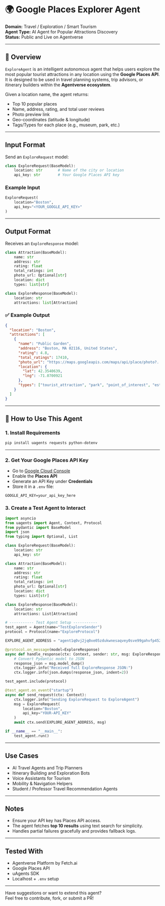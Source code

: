 # 🌍 Google Places Explorer Agent

**Domain:** Travel / Exploration / Smart Tourism  
**Agent Type:** AI Agent for Popular Attractions Discovery  
**Status:** Public and Live on Agentverse

---

## 🧭 Overview

`ExploreAgent` is an intelligent autonomous agent that helps users explore the most popular tourist attractions in any location using the **Google Places API**. It is designed to be used in travel planning systems, trip advisors, or itinerary builders within the **Agentverse ecosystem**.

Given a location name, the agent returns:
- Top 10 popular places
- Name, address, rating, and total user reviews
- Photo preview link
- Geo-coordinates (latitude & longitude)
- Tags/Types for each place (e.g., museum, park, etc.)

---

## Input Format

Send an `ExploreRequest` model:
```python
class ExploreRequest(BaseModel):
    location: str       # Name of the city or location
    api_key: str        # Your Google Places API key
```

### Example Input
```python
ExploreRequest(
    location="Boston",
    api_key="<YOUR_GOOGLE_API_KEY>"
)
```

---

## Output Format

Receives an `ExploreResponse` model:
```python
class Attraction(BaseModel):
    name: str
    address: str
    rating: float
    total_ratings: int
    photo_url: Optional[str]
    location: dict
    types: list[str]

class ExploreResponse(BaseModel):
    location: str
    attractions: list[Attraction]
```

### ✅ Example Output
```json
{
  "location": "Boston",
  "attractions": [
    {
      "name": "Public Garden",
      "address": "Boston, MA 02116, United States",
      "rating": 4.8,
      "total_ratings": 17410,
      "photo_url": "https://maps.googleapis.com/maps/api/place/photo?...",
      "location": {
        "lat": 42.3540639,
        "lng": -71.0700921
      },
      "types": ["tourist_attraction", "park", "point_of_interest", "establishment"]
    }
  ]
}
```

---

## 🚀 How to Use This Agent

### 1. Install Requirements
```bash
pip install uagents requests python-dotenv
```

---

### 2. Get Your Google Places API Key
- Go to [Google Cloud Console](https://console.cloud.google.com/)
- Enable the **Places API**
- Generate an API Key under **Credentials**
- Store it in a `.env` file:
```
GOOGLE_API_KEY=your_api_key_here
```


### 3. Create a Test Agent to Interact

```python
import asyncio
from uagents import Agent, Context, Protocol
from pydantic import BaseModel
import json 
from typing import Optional, List

class ExploreRequest(BaseModel):
    location: str
    api_key: str

class Attraction(BaseModel):
    name: str
    address: str
    rating: float
    total_ratings: int
    photo_url: Optional[str]
    location: dict
    types: List[str]

class ExploreResponse(BaseModel):
    location: str
    attractions: List[Attraction]

# ----------- Test Agent Setup -----------
test_agent = Agent(name="TestExploreSender")
protocol = Protocol(name="ExploreProtocol")

EXPLORE_AGENT_ADDRESS = "agent1q0vj2jq0xe05zdukwnesaqvey0sve99gahvfp452yrlemtng8axzvcf8hq0"

@protocol.on_message(model=ExploreResponse)
async def handle_response(ctx: Context, sender: str, msg: ExploreResponse):
    # Convert Pydantic model to JSON
    response_json = msg.model_dump()  
    ctx.logger.info("Received full ExploreResponse JSON:")
    ctx.logger.info(json.dumps(response_json, indent=2))

test_agent.include(protocol)

@test_agent.on_event("startup")
async def send_request(ctx: Context):
    ctx.logger.info("Sending ExploreRequest to ExploreAgent")
    msg = ExploreRequest(
        location="Boston",
        api_key="YOUR-API_KEY"
    )
    await ctx.send(EXPLORE_AGENT_ADDRESS, msg)

if __name__ == "__main__":
    test_agent.run()
```

---

## Use Cases

- AI Travel Agents and Trip Planners  
- Itinerary Building and Exploration Bots  
- Voice Assistants for Tourism  
- Mobility & Navigation Helpers  
- Student / Professor Travel Recommendation Agents  

---

## Notes

- Ensure your API key has Places API access.  
- The agent fetches **top 10 results** using text search for simplicity.  
- Handles partial failures gracefully and provides fallback logs.  

---

## Tested With

- Agentverse Platform by Fetch.ai  
- Google Places API  
- uAgents SDK  
- Localhost + `.env` setup  

---

Have suggestions or want to extend this agent?  
Feel free to contribute, fork, or submit a PR!